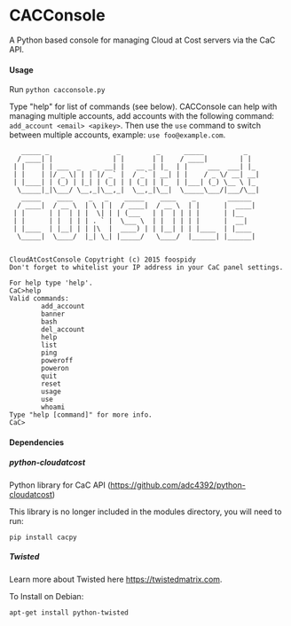 # CACConsole
A Python based console for managing Cloud at Cost servers via the CaC API.

#### Usage

Run `python cacconsole.py`

Type "help" for list of commands (see below). CACConsole can help with managing multiple accounts, add accounts with the following command: `add_account <email> <apikey>`. Then use the `use` command to switch between multiple accounts, example: `use foo@example.com`.

```
   _____ _                 _         _      _____          _   
  / ____| |               | |       | |    / ____|        | |  
 | |    | | ___  _   _  __| |   __ _| |_  | |     ___  ___| |_ 
 | |    | |/ _ \| | | |/ _` |  / _` | __| | |    / _ \/ __| __|
 | |____| | (_) | |_| | (_| | | (_| | |_  | |___| (_) \__ \ |_ 
  \_____|_|\___/ \__,_|\__,_|  \__,_|\__|  \_____\___/|___/\__|
   _____    ____    _   _    _____    ____    _        ______  
  / ____|  / __ \  | \ | |  / ____|  / __ \  | |      |  ____| 
 | |      | |  | | |  \| | | (___   | |  | | | |      | |__    
 | |      | |  | | | . ` |  \___ \  | |  | | | |      |  __|   
 | |____  | |__| | | |\  |  ____) | | |__| | | |____  | |____  
  \_____|  \____/  |_| \_| |_____/   \____/  |______| |______| 
                                                               
                                                               
CloudAtCostConsole Copytright (c) 2015 foospidy
Don't forget to whitelist your IP address in your CaC panel settings.

For help type 'help'.
CaC>help
Valid commands:
        add_account
        banner
        bash
        del_account
        help
        list
        ping
        poweroff
        poweron
        quit
        reset
        usage
        use
        whoami
Type "help [command]" for more info.
CaC>
```

#### Dependencies

##### python-cloudatcost
Python library for CaC API (https://github.com/adc4392/python-cloudatcost)

This library is no longer included in the modules directory, you will need to run:

`pip install cacpy`


##### Twisted
Learn more about Twisted here https://twistedmatrix.com.

To Install on Debian:

`apt-get install python-twisted`
